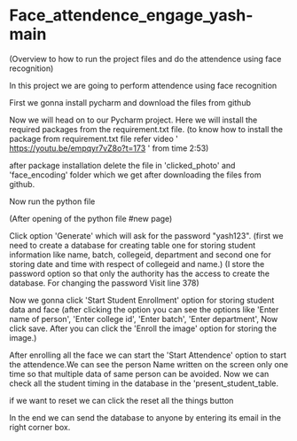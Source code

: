 # Face_attendence_engage_yash-main

(Overview to how to run the project files and do the attendence using face recognition)

In this project we are going to perform attendence using face recognition

First we gonna install pycharm and download the files from github

Now we will head on to our Pycharm project. Here we will install the required packages from the requirement.txt file.
(to know how to install the package from requirement.txt file refer video ' https://youtu.be/empqyr7vZ8o?t=173 ' from time 2:53)

after package installation delete the file in 'clicked_photo' and 'face_encoding' folder which we get after downloading the files from github.

Now run the python file

(After opening of the python file #new page)

Click option 'Generate' which will ask for the password "yash123".
  (first we need to create a database for creating table one for storing student information like name, batch, collegeid, department and second one for storing date and time with respect of collegeid and name.)
  (I store the password option so that only the authority has the access to create the database. For changing the password Visit line 378)

Now we gonna click 'Start Student Enrollment' option for storing student data and face
(after clicking the option you can see the options like 'Enter name of person', 'Enter college id', 'Enter batch', 'Enter department', Now click save.  After you can click the 'Enroll the image' option for storing the image.) 

After enrolling all the face we can start the 'Start Attendence' option to start the attendence.We can see the person Name written on the screen only one time so that multiple data of same person can be avoided. Now we can check all the student timing in the database in the 'present_student_table.

if we want to reset we can click the reset all the things button

In the end we can send the database to anyone by entering its email in the right corner box.
